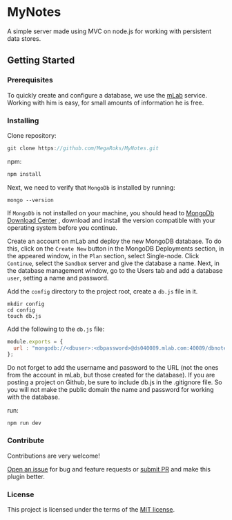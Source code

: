 # MyNotes
A simple server made using MVC on node.js for working with persistent data stores.

<h2>Getting Started</h2>
<h3>Prerequisites</h3>

To quickly create and configure a database, we use the [mLab](https://mlab.com/) service. Working with him is easy, for small amounts of information he is free.

<h3>Installing</h3>

Clone repository:

```javascript
git clone https://github.com/MegaRoks/MyNotes.git
```
npm:

```javascript
npm install
```

Next, we need to verify that `MongoDb` is installed by running:

```
mongo --version
```

If `MongoDb` is not installed on your machine, you should head to [MongoDb Download Center]( https://www.mongodb.com/download-center/community/) , download and install the version compatible with your operating system before you continue.

Create an account on mLab and deploy the new MongoDB database. To do this, click on the `Create New` button in the MongoDB Deployments section, in the appeared window, in the `Plan` section, select Single-node. Click `Continue`, select the `Sandbo`x server and give the database a name. Next, in the database management window, go to the Users tab and add a database `user`, setting a name and password.

Add the `config` directory to the project root, create a `db.js` file in it.

```
mkdir config 
cd config
touch db.js
```
Add the following to the `db.js` file:

```javascript
module.exports = {
  url : "mongodb://<dbuser>:<dbpassword>@ds040089.mlab.com:40089/dbnotes"
};
```

Do not forget to add the username and password to the URL (not the ones from the account in mLab, but those created for the database). If you are posting a project on Github, be sure to include db.js in the .gitignore file. So you will not make the public domain the name and password for working with the database.

run:

```
npm run dev
```

<h3>Contribute</h3>
Contributions are very welcome!

<a href="https://github.com/MegaRoks/MyNotes/issues/new" target="_blank">Open an issue</a> for bug and feature requests or <a href="https://github.com/MegaRoks/MyNotes/compare" target="_blank">submit PR</a> and make this plugin better.

<h3>License</h3>
This project is licensed under the terms of the <a href="https://github.com/MegaRoks/MyNotes/blob/master/LICENSE" target="_blank">MIT license</a>.
